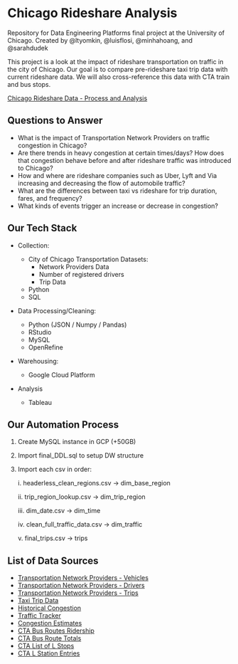 # Chicago Rideshare Analysis

Repository for Data Engineering Platforms final project at the University of Chicago. Created by @ltyomkin, @luisflosi, @minhahoang, and @sarahdudek 

This project is a look at the impact of rideshare transportation on traffic in the city of Chicago. Our goal is to compare pre-rideshare taxi trip data with current rideshare data. We will also cross-reference this data with CTA train and bus stops.

[Chicago Rideshare Data - Process and Analysis](https://drive.google.com/file/d/1O5o_2Mt-uwMzP4Lqb_hOLXNflWYPnpVm/view?usp=sharing)

## Questions to Answer

- What is the impact of Transportation Network Providers on traffic congestion in Chicago?
- Are there trends in heavy congestion at certain times/days? How does that congestion behave before and after rideshare traffic was introduced to Chicago?
- How and where are rideshare companies such as Uber, Lyft and Via increasing and decreasing the flow of automobile traffic?
- What are the differences between taxi vs rideshare for trip duration, fares, and frequency?
- What kinds of events trigger an increase or decrease in congestion?


## Our Tech Stack

- Collection:
  * City of Chicago Transportation Datasets:
    + Network Providers Data
    + Number of registered drivers
    + Trip Data
  * Python
  * SQL

- Data Processing/Cleaning:
  * Python (JSON / Numpy / Pandas)
  * RStudio
  * MySQL
  * OpenRefine
  
- Warehousing:
  * Google Cloud Platform
  
- Analysis
  * Tableau

## Our Automation Process
1. Create MySQL instance in GCP (+50GB)
2. Import final_DDL.sql to setup DW structure
3. Import each csv in order:

	i. headerless_clean_regions.csv -> dim_base_region
 
	ii. trip_region_lookup.csv -> dim_trip_region
 
	iii. dim_date.csv -> dim_time
 
	iv. clean_full_traffic_data.csv -> dim_traffic
 
	v. final_trips.csv -> trips

  
## List of Data Sources

- [Transportation Network Providers - Vehicles](https://data.cityofchicago.org/Transportation/Transportation-Network-Providers-Vehicles/bc6b-sq4u "TNP Vehicles")
- [Transportation Network Providers - Drivers](https://data.cityofchicago.org/Transportation/Transportation-Network-Providers-Drivers/j6wf-834c "TNP Drivers")
- [Transportation Network Providers - Trips](https://data.cityofchicago.org/Transportation/Transportation-Network-Providers-Trips/m6dm-c72p "TNP Trips")
- [Taxi Trip Data](https://data.cityofchicago.org/Transportation/Taxi-Trips/wrvz-psew "Taxi Trips")
- [Historical Congestion](https://data.cityofchicago.org/Transportation/Chicago-Traffic-Tracker-Historical-Congestion-Esti/77hq-huss "Historical Congestion")
- [Traffic Tracker](https://data.cityofchicago.org/Transportation/Chicago-Traffic-Tracker-Historical-Congestion-Esti/sxs8-h27x "Traffic Tracker")
- [Congestion Estimates](https://data.cityofchicago.org/Transportation/Chicago-Traffic-Tracker-Congestion-Estimates-by-Se/n4j6-wkkf "Congestion Estimates")
- [CTA Bus Routes Ridership](https://data.cityofchicago.org/Transportation/CTA-Ridership-Bus-Routes-Monthly-Day-Type-Averages/bynn-gwxy "CTA Bus Routes")
- [CTA Bus Route Totals](https://data.cityofchicago.org/Transportation/CTA-Ridership-Bus-Routes-Daily-Totals-by-Route/jyb9-n7fm "CTA Bus Route Totals")
- [CTA List of L Stops](https://data.cityofchicago.org/Transportation/CTA-System-Information-List-of-L-Stops/8pix-ypme "List of L Stops")
- [CTA L Station Entries](https://data.cityofchicago.org/Transportation/CTA-Ridership-L-Station-Entries-Daily-Totals/5neh-572f "L Entries")

